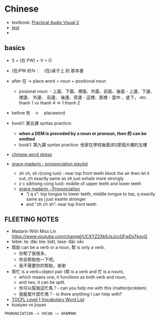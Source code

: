 # Chinese

- textbook: [Practical Audio Visual 2](Practical-Audio-Visual-2)
- [test](v/vMyVocab.md)
-

## basics

- S + (在 PW) + V + O
- (在)PW 的Ｎ：　(在)桌子上 的 那本書
- after 在 -> place word = noun + positional noun
  - posional noun: - 上面、下面、裡面、外面、前面、後面 - 上邊、下邊、裡邊、 外邊、 前邊、 後邊、旁邊 - 這裡、那裡 - 當中 、底下， etc.
    thanh 1 vs thanh 4 => 1 thanh 2
- before 有　->　 placeword
- book1: 第五課 syntax practice:

  - **when a DEM is preceded by a noun or pronoun, then 的 can be omitted**

  * book1: 第九課 syntax practice: 他家在學校後面(的)那個大樓的五樓

- [chinese word stress](https://www.youtube.com/watch?v=6DxaWw9RudQ)
- [grace madarin - prononciation playlist](https://www.youtube.com/playlist?list=PLwFUKjRMEUxw2IRsDA8GZGW1AZdgCoiAA)

  - zh ch, sh r(cong luoi) : near top front teeth block the air then let it out, ch exactly same as zh just exhale more strongly
  - z c s(khong cong luoi): middle of upper teeth and lower teeth
  - [grace madarin - Pronunciation](https://www.youtube.com/watch?v=05BMKdxHjp8)
    - “j q x”: top tongue to lower teeth, middle tongue to top, q exactly same as j just exahle stronger
    - and “zh ch sh”: near top front teeth

## FLEETING NOTES

- Madarin With Miss Lin https://www.youtube.com/channel/UCXYZ2Xk6JsJccQFwDsTkgyQ
- tebie: te: đặc bie: biệt, tese: đặc sắc
- 帮助 can be a verb or a noun, 帮 is only a verb.
  - 你帮了我很多。
  - 你去帮助他一下吧。
  - 我不需要你的帮助，谢谢
- 帮忙 is a verb+object pair (帮 is a verb and 忙 is a noun),
  - which means one, it functions as both verb and noun,
  - and two, it can be split.
  - 你可以幫我這忙馬？- can you help me with this (matter/problem)
  - 我能幫什麼忙嗎？- is there anything I can help with?
- [TOCFL Level 1 Vocabulary Word List](https://www.rulinmandarin.com/tocfl-level-1-vocabulary-word-list/)
- kuaiyao vs jiuyao

```
PRONUNCIATION -> VOCAB -> GRAMMAR
```

